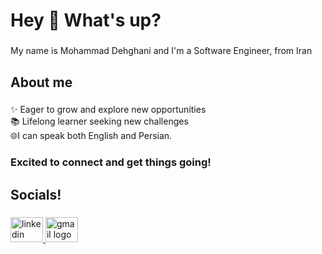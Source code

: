 <h1 align="left">Hey 👋 What's up?</h1>

###

<p align="left">My name is Mohammad Dehghani and I'm a Software Engineer, from Iran</p>

###

<h2 align="left">About me</h2>

###

<p align="left">✨ Eager to grow and explore new opportunities<br>📚 Lifelong learner seeking new challenges<br>🌐I can speak both English and Persian.</p>

###

<h3 align="left">Excited to connect and get things going!</h3>

###

<h2 align="left">Socials!</h2>

###

<div align="left">
  <a href="https://www.linkedin.com/in/dehqanimohammad/" target="_blank">
    <img src="https://raw.githubusercontent.com/maurodesouza/profile-readme-generator/master/src/assets/icons/social/linkedin/default.svg" width="52" height="40" alt="linkedin logo"  />
  </a>
  
  <a href="mailto:dehqaniimohamad@gmail.com" target="_blank">
    <img src="https://raw.githubusercontent.com/maurodesouza/profile-readme-generator/master/src/assets/icons/social/gmail/default.svg" width="52" height="40" alt="gmail logo"  />
  </a>
 
</div>

###
